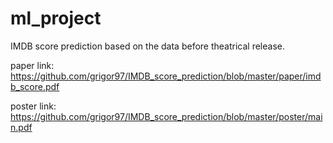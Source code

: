 # ml_project
IMDB score prediction based on the data before theatrical release.

paper link:
https://github.com/grigor97/IMDB_score_prediction/blob/master/paper/imdb_score.pdf

poster link:
https://github.com/grigor97/IMDB_score_prediction/blob/master/poster/main.pdf

